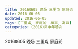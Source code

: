```yaml
---
title: 20160605 晚场 三里屯 家庭论
date: 2016-06-05
updated: 2016-06-05
tags: [三里屯, 家庭论, 相声, 高峰] 
categories: (2016)丙申年场次 
---
```

20160605 晚场 三里屯 家庭论
